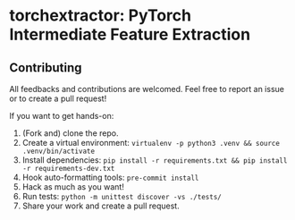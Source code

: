 # torchextractor: PyTorch Intermediate Feature Extraction


## Contributing

All feedbacks and contributions are welcomed. Feel free to report an issue or to create a pull request!

If you want to get hands-on:
1. (Fork and) clone the repo.
2. Create a virtual environment: `virtualenv -p python3 .venv && source .venv/bin/activate`
2. Install dependencies: `pip install -r requirements.txt && pip install -r requirements-dev.txt`
4. Hook auto-formatting tools: `pre-commit install`
5. Hack as much as you want!
6. Run tests: `python -m unittest discover -vs ./tests/`
7. Share your work and create a pull request.
